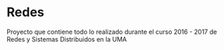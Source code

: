 # Redes
Proyecto que contiene todo lo realizado durante el curso 2016 - 2017 de Redes y Sistemas Distribuidos en la UMA
